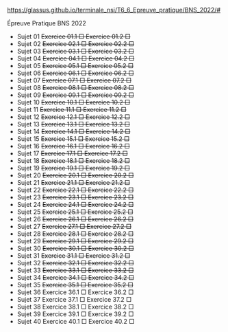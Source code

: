 https://glassus.github.io/terminale_nsi/T6_6_Epreuve_pratique/BNS_2022/#

Épreuve Pratique BNS 2022
- Sujet 01
~~Exercice 01.1 □
Exercice 01.2 □~~
- Sujet 02
~~Exercice 02.1 □
Exercice 02.2 □~~
- Sujet 03
~~Exercice 03.1 □
Exercice 03.2 □~~
- Sujet 04
~~Exercice 04.1 □
Exercice 04.2 □~~
- Sujet 05
~~Exercice 05.1 □
Exercice 05.2 □~~
- Sujet 06
~~Exercice 06.1 □
Exercice 06.2 □~~
- Sujet 07
~~Exercice 07.1 □
Exercice 07.2 □~~
- Sujet 08
~~Exercice 08.1 □
Exercice 08.2 □~~
- Sujet 09
~~Exercice 09.1 □
Exercice 09.2 □~~
- Sujet 10
~~Exercice 10.1 □
Exercice 10.2 □~~
- Sujet 11
~~Exercice 11.1 □
Exercice 11.2 □~~
- Sujet 12
~~Exercice 12.1 □
Exercice 12.2 □~~
- Sujet 13
~~Exercice 13.1 □
Exercice 13.2 □~~
- Sujet 14
~~Exercice 14.1 □
Exercice 14.2 □~~
- Sujet 15
~~Exercice 15.1 □
Exercice 15.2 □~~
- Sujet 16
~~Exercice 16.1 □
Exercice 16.2 □~~
- Sujet 17
~~Exercice 17.1 □
Exercice 17.2 □~~
- Sujet 18
~~Exercice 18.1 □
Exercice 18.2 □~~
- Sujet 19
~~Exercice 19.1 □
Exercice 19.2 □~~
- Sujet 20
~~Exercice 20.1 □
Exercice 20.2 □~~
- Sujet 21
~~Exercice 21.1 □
Exercice 21.2 □~~
- Sujet 22
~~Exercice 22.1 □
Exercice 22.2 □~~
- Sujet 23
~~Exercice 23.1 □
Exercice 23.2 □~~
- Sujet 24
~~Exercice 24.1 □
Exercice 24.2 □~~
- Sujet 25
~~Exercice 25.1 □
Exercice 25.2 □~~
- Sujet 26
~~Exercice 26.1 □
Exercice 26.2 □~~
- Sujet 27
~~Exercice 27.1 □
Exercice 27.2 □~~
- Sujet 28
~~Exercice 28.1 □
Exercice 28.2 □~~
- Sujet 29
~~Exercice 29.1 □
Exercice 29.2 □~~
- Sujet 30
~~Exercice 30.1 □
Exercice 30.2 □~~
- Sujet 31
~~Exercice 31.1 □
Exercice 31.2 □~~
- Sujet 32
~~Exercice 32.1 □
Exercice 32.2 □~~
- Sujet 33
~~Exercice 33.1 □
Exercice 33.2 □~~
- Sujet 34
~~Exercice 34.1 □
Exercice 34.2 □~~
- Sujet 35
~~Exercice 35.1 □
Exercice 35.2 □~~
- Sujet 36
Exercice 36.1 □
Exercice 36.2 □
- Sujet 37
Exercice 37.1 □
Exercice 37.2 □
- Sujet 38
Exercice 38.1 □
Exercice 38.2 □
- Sujet 39
Exercice 39.1 □
Exercice 39.2 □
- Sujet 40
Exercice 40.1 □
Exercice 40.2 □
